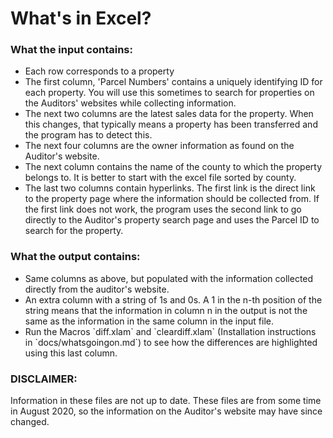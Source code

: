 # What's in Excel?

<h3> What the input contains: </h3>

<ul>
  <li> Each row corresponds to a property </li>
  <li> The first column, 'Parcel Numbers' contains a uniquely identifying ID for each property. You will use this sometimes to search for properties on the Auditors' websites while collecting information. </li>
  <li> The next two columns are the latest sales data for the property. When this changes, that typically means a property has been transferred and the program has to detect this. </li>
  <li> The next four columns are the owner information as found on the Auditor's website. </li>
  <li> The next column contains the name of the county to which the property belongs to. It is better to start with the excel file sorted by county. </li>
  <li> The last two columns contain hyperlinks. The first link is the direct link to the property page where the information should be collected from. If the first link does not work, the program uses the second link to go directly to the Auditor's property search page and uses the Parcel ID to search for the property. </li>
</ul>  

<h3> What the output contains: </h3>
<ul>
  <li> Same columns as above, but populated with the information collected directly from the auditor's website. </li>
  <li> An extra column with a string of 1s and 0s. A 1 in the n-th position of the string means that the information in column n in the output is not the same as the information in the same column in the input file. </li>
  <li> Run the Macros `diff.xlam` and `cleardiff.xlam` (Installation instructions in `docs/whatsgoingon.md`) to see how the differences are highlighted using this last column. </li>
</ul>

 <h3> DISCLAIMER: </h3> Information in these files are not up to date. These files are from some time in August 2020, so the information on the Auditor's website may have since changed. 
